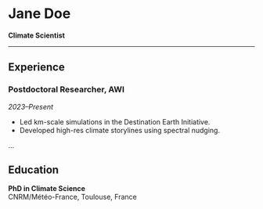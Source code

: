 # Jane Doe

**Climate Scientist** 

---

## Experience

### Postdoctoral Researcher, AWI
*2023–Present*

- Led km-scale simulations in the Destination Earth Initiative.
- Developed high-res climate storylines using spectral nudging.

...

## Education

**PhD in Climate Science**  
CNRM/Météo-France, Toulouse, France
